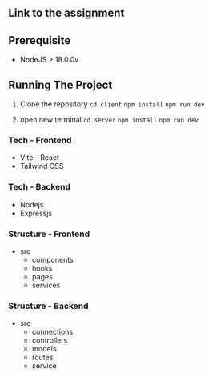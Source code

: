 ## Link to the assignment


## Prerequisite
- NodeJS  > 18.0.0v

## Running The Project
1.	Clone the repository
    ```cd client```
    ```npm install```
    ```npm run dev```

2.  open new terminal
    ```cd server```
    ```npm install```
    ```npm run dev```

### Tech - Frontend
- Vite - React
- Tailwind CSS

### Tech - Backend
- Nodejs
- Expressjs

### Structure - Frontend
- src
    - components
    - hooks
    - pages
    - services

### Structure - Backend
- src
    - connections
    - controllers
    - models
    - routes
    - service